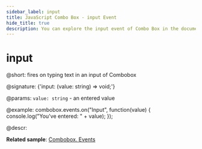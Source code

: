 ```yaml
---
sidebar_label: input
title: JavaScript Combo Box - input Event 
hide_title: true
description: You can explore the input event of Combo Box in the documentation of the DHTMLX JavaScript UI library. Browse developer guides and API reference, try out code examples and live demos, and download a free 30-day evaluation version of DHTMLX Suite 7.
---
```

 
# input

@short: fires on typing text in an input of Combobox

@signature: {'input: (value: string) => void;'}

@params:
`value: string` - an entered value

@example:
combobox.events.on("Input", function(value) {
    console.log("You've entered: " + value);
});

@descr:

**Related sample**: [Combobox. Events](https://snippet.dhtmlx.com/n70eqx5l)
